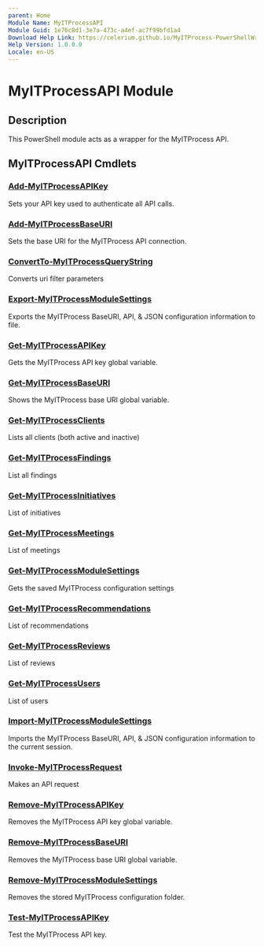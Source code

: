 ```yaml
---
parent: Home 
Module Name: MyITProcessAPI
Module Guid: 1e76c8d1-3e7a-473c-a4ef-ac7f99bfd1a4
Download Help Link: https://celerium.github.io/MyITProcess-PowerShellWrapper/docs/cab
Help Version: 1.0.0.0
Locale: en-US
---
```


# MyITProcessAPI Module
## Description
This PowerShell module acts as a wrapper for the MyITProcess API.

## MyITProcessAPI Cmdlets
### [Add-MyITProcessAPIKey](site/internal/Add-MyITProcessAPIKey.md)
Sets your API key used to authenticate all API calls.

### [Add-MyITProcessBaseURI](site/internal/Add-MyITProcessBaseURI.md)
Sets the base URI for the MyITProcess API connection.

### [ConvertTo-MyITProcessQueryString](site/internal/ConvertTo-MyITProcessQueryString.md)
Converts uri filter parameters

### [Export-MyITProcessModuleSettings](site/internal/Export-MyITProcessModuleSettings.md)
Exports the MyITProcess BaseURI, API, & JSON configuration information to file.

### [Get-MyITProcessAPIKey](site/internal/Get-MyITProcessAPIKey.md)
Gets the MyITProcess API key global variable.

### [Get-MyITProcessBaseURI](site/internal/Get-MyITProcessBaseURI.md)
Shows the MyITProcess base URI global variable.

### [Get-MyITProcessClients](site/clients/Get-MyITProcessClients.md)
Lists all clients (both active and inactive)

### [Get-MyITProcessFindings](site/findings/Get-MyITProcessFindings.md)
List all findings

### [Get-MyITProcessInitiatives](site/initiatives/Get-MyITProcessInitiatives.md)
List of initiatives

### [Get-MyITProcessMeetings](site/meetings/Get-MyITProcessMeetings.md)
List of meetings

### [Get-MyITProcessModuleSettings](site/internal/Get-MyITProcessModuleSettings.md)
Gets the saved MyITProcess configuration settings

### [Get-MyITProcessRecommendations](site/recommendations/Get-MyITProcessRecommendations.md)
List of recommendations

### [Get-MyITProcessReviews](site/reviews/Get-MyITProcessReviews.md)
List of reviews

### [Get-MyITProcessUsers](site/users/Get-MyITProcessUsers.md)
List of users

### [Import-MyITProcessModuleSettings](site/internal/Import-MyITProcessModuleSettings.md)
Imports the MyITProcess BaseURI, API, & JSON configuration information to the current session.

### [Invoke-MyITProcessRequest](site/internal/Invoke-MyITProcessRequest.md)
Makes an API request

### [Remove-MyITProcessAPIKey](site/internal/Remove-MyITProcessAPIKey.md)
Removes the MyITProcess API key global variable.

### [Remove-MyITProcessBaseURI](site/internal/Remove-MyITProcessBaseURI.md)
Removes the MyITProcess base URI global variable.

### [Remove-MyITProcessModuleSettings](site/internal/Remove-MyITProcessModuleSettings.md)
Removes the stored MyITProcess configuration folder.

### [Test-MyITProcessAPIKey](site/internal/Test-MyITProcessAPIKey.md)
Test the MyITProcess API key.


